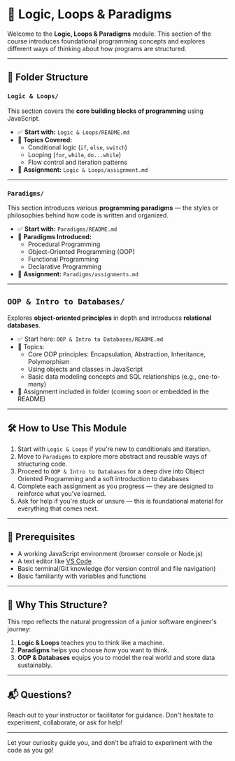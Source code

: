 # 🧠 Logic, Loops & Paradigms

Welcome to the **Logic, Loops & Paradigms** module. This section of the course introduces foundational programming concepts and explores different ways of thinking about how programs are structured.

---

## 📂 Folder Structure

### `Logic & Loops/`

This section covers the **core building blocks of programming** using JavaScript.

- ✅ **Start with:** `Logic & Loops/README.md`
- 📘 **Topics Covered:**
  - Conditional logic (`if`, `else`, `switch`)
  - Looping (`for`, `while`, `do...while`)
  - Flow control and iteration patterns
- 🧠 **Assignment:** `Logic & Loops/assignment.md`

---

### `Paradigms/`

This section introduces various **programming paradigms** — the styles or philosophies behind how code is written and organized.

- ✅ **Start with:** `Paradigms/README.md`
- 📘 **Paradigms Introduced:**
  - Procedural Programming
  - Object-Oriented Programming (OOP)
  - Functional Programming
  - Declarative Programming
- 🧠 **Assignment:** `Paradigms/assignments.md`

---

## `OOP & Intro to Databases/`

Explores **object-oriented principles** in depth and introduces **relational databases**.

- ✅ Start here: `OOP & Intro to Databases/README.md`
- 📘 Topics:
  - Core OOP principles: Encapsulation, Abstraction, Inheritance, Polymorphism
  - Using objects and classes in JavaScript
  - Basic data modeling concepts and SQL relationships (e.g., one-to-many)
- 🧠 Assignment included in folder (coming soon or embedded in the README)

---

## 🛠 How to Use This Module

1. Start with `Logic & Loops` if you're new to conditionals and iteration.
2. Move to `Paradigms` to explore more abstract and reusable ways of structuring code.
3. Proceed to `OOP & Intro to Databases` for a deep dive into Object Oriented Programming and a soft introduction to databases
4. Complete each assignment as you progress — they are designed to reinforce what you've learned.
5. Ask for help if you're stuck or unsure — this is foundational material for everything that comes next.

---

## 🧰 Prerequisites

- A working JavaScript environment (browser console or Node.js)
- A text editor like [VS Code](https://code.visualstudio.com/)
- Basic terminal/Git knowledge (for version control and file navigation)
- Basic familiarity with variables and functions

---

## 🧠 Why This Structure?

This repo reflects the natural progression of a junior software engineer's journey:

1. **Logic & Loops** teaches you to think like a machine.
2. **Paradigms** helps you choose *how* you want to think.
3. **OOP & Databases** equips you to model the real world and store data sustainably.

---

## 📬 Questions?

Reach out to your instructor or facilitator for guidance. Don't hesitate to experiment, collaborate, or ask for help!

---

Let your curiosity guide you, and don’t be afraid to experiment with the code as you go!
